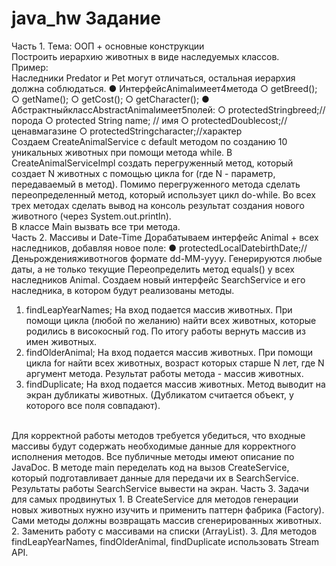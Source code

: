 # java_hw Задание
Часть 1. Тема: ООП + основные конструкции <br>
Построить иерархию животных в виде наследуемых классов. 
<br>
Пример:
<br>
Наследники Predator и Pet могут отличаться, остальная иерархия должна соблюдаться.
● ИнтерфейсAnimalимеет4метода ○ getBreed();
○ getName();
○ getCost();
○ getCharacter();
● АбстрактныйклассAbstractAnimalимеет5полей: ○ protectedStringbreed;//порода
○ protected String name; // имя
○ protectedDoublecost;//ценавмагазине
○ protectedStringcharacter;//характер
 <br>
 Создаем CreateAnimalService c default методом по созданию 10 уникальных животных при помощи метода while. В CreateAnimalServiceImpl создать перегруженный метод, который создает N животных с помощью цикла for (где N - параметр, передаваемый в метод). Помимо перегруженного метода сделать переопределенный метод, который использует цикл do-while.
Во всех трех методах сделать вывод на консоль результат создания нового животного (через System.out.println).<br>
В классе Main вызвать все три метода.<br>
Часть 2. Массивы и Date-Time
Дорабатываем интерфейс Animal + всех наследников, добавляя новое поле:
● protectedLocalDatebirthDate;//Деньрожденияживотногов формате dd-MM-yyyy.
Генерируются любые даты, а не только текущие
Переопределить метод equals() у всех наследников Animal. Создаем новый интерфейс SearchService и его наследника, в котором будут реализованы методы.
1. findLeapYearNames; На вход подается массив животных. При помощи цикла (любой по желанию) найти всех животных, которые родились в високосный год. По итогу работы вернуть массив из имен животных.
2. findOlderAnimal; На вход подается массив животных. При помощи цикла for найти всех животных, возраст которых старше N лет, где N аргумент метода. Результат работы метода - массив животных.
3. findDuplicate; На вход подается массив животных. Метод выводит на экран дубликаты животных. (Дубликатом считается объект, у которого все поля совпадают).
<br>
Для корректной работы методов требуется убедиться, что входные массивы будут содержать необходимые данные для корректного исполнения методов.
Все публичные методы имеют описание по JavaDoc.
В методе main переделать код на вызов CreateService, который подготавливает данные для передачи их в SearchService. Результаты работы SearchService вывести на экран.
Часть 3. Задачи для самых продвинутых
1. В CreateService для методов генерации новых животных нужно изучить и применить паттерн фабрика (Factory). Сами методы должны возвращать массив сгенерированных животных.
2. Заменить работу с массивами на списки (ArrayList).
3. Для методов findLeapYearNames, findOlderAnimal,
findDuplicate использовать Stream API.
